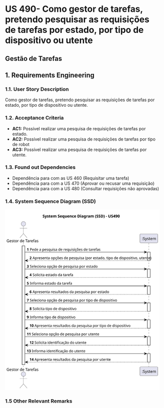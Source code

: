 # US 490- Como gestor de tarefas, pretendo pesquisar as requisições de tarefas por estado, por tipo de dispositivo ou utente
## Gestão de Tarefas

## 1. Requirements Engineering

### 1.1. User Story Description

Como gestor de tarefas, pretendo pesquisar as requisições de tarefas por estado, por tipo de dispositivo ou utente.

### 1.2. Acceptance Criteria

* **AC1:** Possível realizar uma pesquisa de requisições de tarefas por estado.
* **AC2:** Possível realizar uma pesquisa de requisições de tarefas por tipo de robot
* **AC3:** Possível realizar uma pesquisa de requisições de tarefas por utente.
### 1.3. Found out Dependencies
* Dependência para com as US 460 (Requisitar uma tarefa)
* Dependência para com a US 470 (Aprovar ou recusar uma requisição)
* Dependência para com a US 480 (Consultar requisições não aprovadas)

### 1.4. System Sequence Diagram (SSD)
![](svg/us490system-sequence-diagram-alternative-one.svg)

### 1.5 Other Relevant Remarks